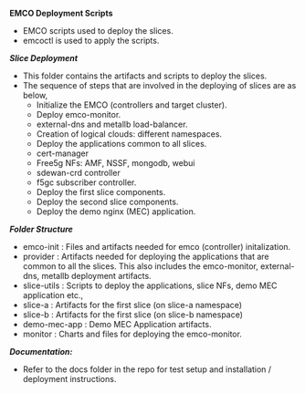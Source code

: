 **EMCO Deployment Scripts**
- EMCO scripts used to deploy the slices.
- emcoctl is used to apply the scripts.


***Slice Deployment***
- This folder contains the artifacts and scripts to deploy the slices.
- The sequence of steps that are involved in the deploying of slices are as below,
    * Initialize the EMCO (controllers and target cluster).
    * Deploy emco-monitor.
    * external-dns and metallb load-balancer.
    * Creation of logical clouds: different namespaces.
    * Deploy the applications common to all slices.
	- cert-manager
	- Free5g NFs: AMF, NSSF, mongodb, webui
	- sdewan-crd controller
	- f5gc subscriber controller.
    * Deploy the first slice components.
    * Deploy the second slice components.
    * Deploy the demo nginx (MEC) application.

***Folder Structure***
- emco-init    : Files and artifacts needed for emco (controller) initalization.
- provider     : Artifacts needed for deploying the applications that are common to all the slices.
	         This also includes the emco-monitor, external-dns, metallb deployment artifacts.
- slice-utils  : Scripts to deploy the applications, slice NFs, demo MEC application etc.,
- slice-a      : Artifacts for the first slice (on slice-a namespace)
- slice-b      : Artifacts for the first slice (on slice-b namespace)
- demo-mec-app : Demo MEC Application artifacts.
- monitor      : Charts and files for deploying the emco-monitor.


***Documentation:***
- Refer to the docs folder in the repo for test setup and installation / deployment instructions.
